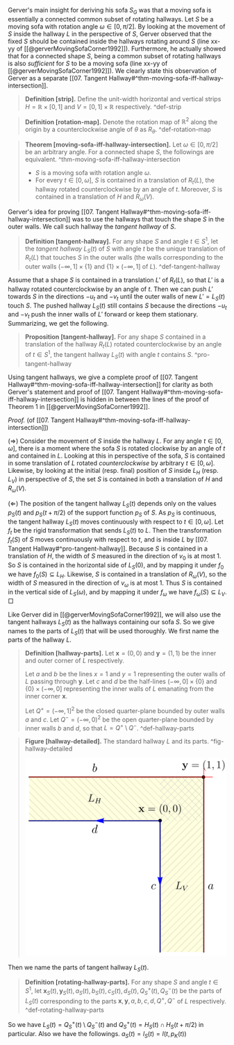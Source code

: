 Gerver's main insight for deriving his sofa $S_G$ was that a moving sofa is essentially a connected common subset of rotating hallways. Let $S$ be a moving sofa with rotation angle $\omega \in [0, \pi/2]$. By looking at the movement of $S$ inside the hallway $L$ in the perspective of $S$, Gerver observed that the fixed $S$ should be contained inside the hallways rotating around $S$ (line xx-yy of [[@gerverMovingSofaCorner1992]]). Furthermore, he actually showed that for a connected shape $S$, being a common subset of rotating hallways is also _sufficient_ for $S$ to be a moving sofa (line xx-yy of [[@gerverMovingSofaCorner1992]]). We clearly state this observation of Gerver as a separate [[07. Tangent Hallway#^thm-moving-sofa-iff-hallway-intersection]].

> __Definition [strip].__ Define the unit-width horizontal and vertical strips $H = \mathbb{R} \times [0, 1]$ and $V = [0, 1] \times \mathbb{R}$ respectively. ^def-strip

> __Definition [rotation-map].__ Denote the rotation map of $\mathbb{R}^2$ along the origin by a counterclockwise angle of $\theta$ as $R_\theta$. ^def-rotation-map

> __Theorem [moving-sofa-iff-hallway-intersection].__ Let $\omega \in [0, \pi/2]$ be an arbitrary angle. For a connected shape $S$, the followings are equivalent. ^thm-moving-sofa-iff-hallway-intersection
> 
> - $S$ is a moving sofa with rotation angle $\omega$.
> - For every $t \in [0, \omega]$, $S$ is contained in a translation of $R_t(L)$, the hallway rotated counterclockwise by an angle of $t$. Moreover, $S$ is contained in a translation of $H$ and $R_\omega(V)$.

Gerver's idea for proving [[07. Tangent Hallway#^thm-moving-sofa-iff-hallway-intersection]] was to use the hallways that touch the shape $S$ in the outer walls. We call such hallway the _tangent hallway_ of $S$.

> __Definition [tangent-hallway].__ For any shape $S$ and angle $t \in S^1$, let the _tangent hallway_ $L_S(t)$ of $S$ with angle $t$ be the unique translation of $R_t(L)$ that touches $S$ in the outer walls (the walls corresponding to the outer walls $(-\infty, 1] \times \left\{ 1 \right\}$ and $\left\{ 1 \right\} \times (-\infty, 1]$ of $L$). ^def-tangent-hallway

Assume that a shape $S$ is contained in a translation $L'$ of $R_t(L)$, so that $L'$ is a hallway rotated counterclockwise by an angle of $t$. Then we can push $L'$ towards $S$ in the directions $-u_t$ and $-v_t$ until the outer walls of new $L' = L_S(t)$ touch $S$. The pushed hallway $L_S(t)$ still contains $S$ because the directions $-u_t$ and $-v_t$ push the inner walls of $L'$ forward or keep them stationary. Summarizing, we get the following.

> __Proposition [tangent-hallway].__ For any shape $S$ contained in a translation of the hallway $R_t(L)$ rotated counterclockwise by an angle of $t \in S^1$, the tangent hallway $L_S(t)$ with angle $t$ contains $S$. ^pro-tangent-hallway

Using tangent hallways, we give a complete proof of [[07. Tangent Hallway#^thm-moving-sofa-iff-hallway-intersection]] for clarity as both Gerver's statement and proof of [[07. Tangent Hallway#^thm-moving-sofa-iff-hallway-intersection]] is hidden in between the lines of the proof of Theorem 1 in [[@gerverMovingSofaCorner1992]].

_Proof._ (of [[07. Tangent Hallway#^thm-moving-sofa-iff-hallway-intersection]])

($\Rightarrow$) Consider the movement of $S$ inside the hallway $L$. For any angle $t \in [0, \omega]$, there is a moment where the sofa $S$ is rotated clockwise by an angle of $t$ and contained in $L$. Looking at this in perspective of the sofa, $S$ is contained in some translation of $L$ rotated _counterclockwise_ by arbitrary $t \in [0, \omega]$. Likewise, by looking at the initial (resp. final) position of $S$ inside $L_H$ (resp. $L_V$) in perspective of $S$, the set $S$ is contained in both a translation of $H$ and $R_\omega(V)$.

($\Leftarrow$) The position of the tangent hallway $L_S(t)$ depends only on the values $p_S(t)$ and $p_S(t + \pi / 2)$ of the support function $p_S$ of $S$. As $p_S$ is continuous, the tangent hallway $L_S(t)$ moves continuously with respect to $t \in [0, \omega]$. Let $f_t$ be the rigid transformation that sends $L_S(t)$ to $L$. Then the transformation $f_t(S)$ of $S$ moves continuously with respect to $t$, and is inside $L$ by [[07. Tangent Hallway#^pro-tangent-hallway]]. Because $S$ is contained in a translation of $H$, the width of $S$ measured in the direction of $v_0$ is at most 1. So $S$ is contained in the horizontal side of $L_S(0)$, and by mapping it under $f_0$ we have $f_0(S) \subseteq L_H$. Likewise, $S$ is contained in a translation of $R_\omega(V)$, so the width of $S$ measured in the direction of $v_\omega$ is at most 1. Thus $S$ is contained in the vertical side of $L_S(\omega)$, and by mapping it under $f_\omega$ we have $f_\omega(S) \subseteq L_V$. □

Like Gerver did in [[@gerverMovingSofaCorner1992]], we will also use the tangent hallways $L_S(t)$ as the hallways containing our sofa $S$. So we give names to the parts of $L_S(t)$ that will be used thoroughly. We first name the parts of the hallway $L$.

> __Definition [hallway-parts].__ Let $\mathbf{x} = (0, 0)$ and $\mathbf{y} = (1, 1)$ be the inner and outer corner of $L$ respectively.
> 
> Let $a$ and $b$ be the lines $x=1$ and $y=1$ representing the outer walls of $L$ passing through $\mathbf{y}$. Let $c$ and $d$ be the half-lines $(-\infty, 0] \times \left\{ 0 \right\}$ and $\left\{ 0 \right\} \times (-\infty, 0]$ representing the inner walls of $L$ emanating from the inner corner $\mathbf{x}$.
> 
> Let $Q^+ = (-\infty, 1]^2$ be the closed quarter-plane bounded by outer walls $a$ and $c$. Let $Q^- = (-\infty, 0)^2$ be the open quarter-plane bounded by inner walls $b$ and $d$, so that $L = Q^+ \setminus Q^-$. ^def-hallway-parts

> __Figure [hallway-detailed].__ The standard hallway $L$ and its parts. ^fig-hallway-detailed
> 
> ![40%](images/hallway-detailed.svg)

Then we name the parts of tangent hallway $L_S(t)$.

> __Definition [rotating-hallway-parts].__ For any shape $S$ and angle $t \in S^1$, let $\mathbf{x}_S(t), \mathbf{y}_S(t), a_S(t), b_S(t), c_S(t), d_S(t), Q^+_S(t), Q^-_S(t)$ be the parts of $L_S(t)$ corresponding to the parts $\mathbf{x}, \mathbf{y}, a, b, c, d, Q^+, Q^-$ of $L$ respectively. ^def-rotating-hallway-parts

So we have $L_S(t) = Q_S^+(t) \setminus Q_S^-(t)$ and $Q^+_S(t) = H_S(t) \cap H_S(t + \pi/2)$ in particular. Also we have the followings.
$a_S(t) = l_S(t) = l(t, p_K(t))$